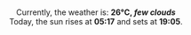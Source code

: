 <p  align="center"><br/>Currently, the weather is: <b> 26°C, <i>few clouds</i></b></br>Today, the sun rises at <b>05:17</b> and sets at <b>19:05</b>.</p>